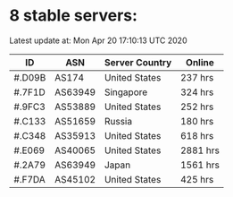 # 8 stable servers:

Latest update at: Mon Apr 20 17:10:13 UTC 2020

| ID | ASN | Server Country | Online |
| -- | --- | -------------- | ------ |
| #.D09B | AS174 | United States | 237 hrs |
| #.7F1D | AS63949 | Singapore | 324 hrs |
| #.9FC3 | AS53889 | United States | 252 hrs |
| #.C133 | AS51659 | Russia | 180 hrs |
| #.C348 | AS35913 | United States | 618 hrs |
| #.E069 | AS40065 | United States | 2881 hrs |
| #.2A79 | AS63949 | Japan | 1561 hrs |
| #.F7DA | AS45102 | United States | 425 hrs |

